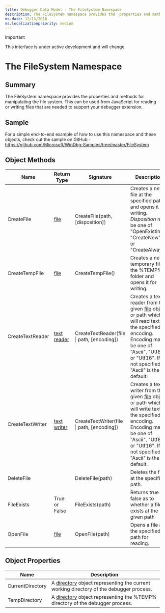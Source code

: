 ```yaml
---
title: Debugger Data Model - The FileSystem Namespace
description: The FileSystem namespace provides the  properties and methods for manipulating the file system.
ms.date: 12/13/2018
ms.localizationpriority: medium
---
```

> [!IMPORTANT]
>  This interface is under active development and will change.
>
# The FileSystem Namespace
## Summary
The FileSystem namespace provides the  properties and methods for manipulating the file system. This can be used from JavaScript for reading or writing files that are needed to support your debugger extension.

## Sample
For a simple end-to-end example of how to use this namespace and these objects, check out the sample on GitHub - https://github.com/Microsoft/WinDbg-Samples/tree/master/FileSystem 

## Object Methods
|Name|Return Type|Signature|Description|
|--- |--- |--- |--- |
|CreateFile|[file](dbgmodel-object-file.md)|CreateFile(path, [disposition])|Creates a new file at the specified path and opens it for writing. *Disposition* may be one of "OpenExisting", "CreateNew", or "CreateAlways".|
|CreateTempFile|[file](dbgmodel-object-file.md)|CreateTempFile()|Creates a new temporary file in the %TEMP% folder and opens it for writing.|
|CreateTextReader|[text reader](dbgmodel-object-text-reader.md)|CreateTextReader(file \| path, [encoding])|Creates a text reader from the given [file](dbgmodel-object-file.md) object or path which will read text of the specified encoding. Encoding may be one of "Ascii", "Utf8", or "Utf16". If not specified, "Ascii" is the default.|
|CreateTextWriter|[text writer](dbgmodel-object-text-writer.md)|CreateTextWriter(file \| path, [encoding])|Creates a text writer from the given [file](dbgmodel-object-file.md) object or path which will write text of the specified encoding. Encoding may be one of "Ascii", "Utf8", or "Utf16". If not specified, "Ascii" is the default.|
|DeleteFile||DeleteFile(path)|Deletes the file at the specified path.|
|FileExists|True or False|FileExists(path)|Returns true or false as to whether a file exists at the given path|
|OpenFile|[file](dbgmodel-object-file.md)|OpenFile(path)|Opens a file at the specified path for reading.|

## Object Properties
|Name|Description|
|--- |--- |
|CurrentDirectory|A [directory](dbgmodel-object-directory.md) object representing the current working directory of the debugger process.|
|TempDirectory|A [directory](dbgmodel-object-directory.md) object representing the %TEMP% directory of the debugger process. |